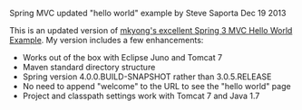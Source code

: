 Spring MVC updated "hello world" example
by Steve Saporta
Dec 19 2013

This is an updated version of [mkyong's excellent Spring 3 MVC Hello World Example](http://www.mkyong.com/spring3/spring-3-mvc-hello-world-example/). My version includes a few enhancements:
- Works out of the box with Eclipse Juno and Tomcat 7
- Maven standard directory structure
- Spring version 4.0.0.BUILD-SNAPSHOT rather than 3.0.5.RELEASE
- No need to append "welcome" to the URL to see the "hello world" page
- Project and classpath settings work with Tomcat 7 and Java 1.7